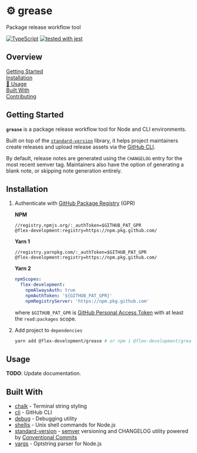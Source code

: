 # :gear: grease

Package release workflow tool

[![TypeScript](https://badgen.net/badge/-/typescript?icon=typescript&label)](https://www.typescriptlang.org/)
[![tested with jest](https://img.shields.io/badge/tested_with-jest-99424f.svg)](https://github.com/facebook/jest)

## Overview

[Getting Started](#getting-started)  
[Installation](#installation)  
[🚧 Usage](#usage)  
[Built With](#built-with)  
[Contributing](CONTRIBUTING.md)

## Getting Started

**`grease`** is a package release workflow tool for Node and CLI environments.

Built on top of the [`standard-version`][5] library, it helps project
maintainers create releases and upload release assets via the [GitHub CLI][2].

By default, release notes are generated using the `CHANGELOG` entry for the most
recent semver tag. Maintainers also have the option of generating a blank note,
or skipping note generation entirely.

## Installation

1. Authenticate with [GitHub Package Registry][9] (GPR)

   **NPM**

   ```properties
   //registry.npmjs.org/:_authToken=$GITHUB_PAT_GPR
   @flex-development:registry=https://npm.pkg.github.com/
   ```

   **Yarn 1**

   ```properties
   //registry.yarnpkg.com/:_authToken=$GITHUB_PAT_GPR
   @flex-development:registry=https://npm.pkg.github.com/
   ```

   **Yarn 2**

   ```yml
   npmScopes:
     flex-development:
       npmAlwaysAuth: true
       npmAuthToken: '${GITHUB_PAT_GPR}'
       npmRegistryServer: 'https://npm.pkg.github.com'
   ```

   where `$GITHUB_PAT_GPR` is [GitHub Personal Access Token][10] with at least
   the `read:packages` scope.

2. Add project to `dependencies`

   ```zsh
   yarn add @flex-development/grease # or npm i @flex-development/grease
   ```

## Usage

**TODO**: Update documentation.

## Built With

- [chalk][1] - Terminal string styling
- [cli][2] - GitHub CLI
- [debug][3] - Debugging utility
- [shelljs][4] - Unix shell commands for Node.js
- [standard-version][5] - [semver][6] versioning and CHANGELOG utility powered
  by [Conventional Commits][7]
- [yargs][8] - Optstring parser for Node.js

[1]: https://github.com/chalk/chalk
[2]: https://cli.github.com/manual
[3]: https://github.com/visionmedia/debug
[4]: https://github.com/shelljs/shelljs
[5]: https://github.com/conventional-changelog/standard-version
[6]: https://git-scm.com
[7]:
  https://github.com/conventional-changelog/conventional-changelog/tree/master/packages/git-semver-tags#readme
[8]: https://github.com/yargs/yargs
[9]: https://github.com/features/packages
[10]: https://github.com/settings/tokens/new
